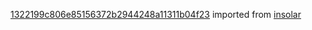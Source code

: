 [1322199c806e85156372b2944248a11311b04f23](https://github.com/insolar/insolar/commit/1322199c806e85156372b2944248a11311b04f23) imported from [insolar](https://github.com/insolar/insolar)

